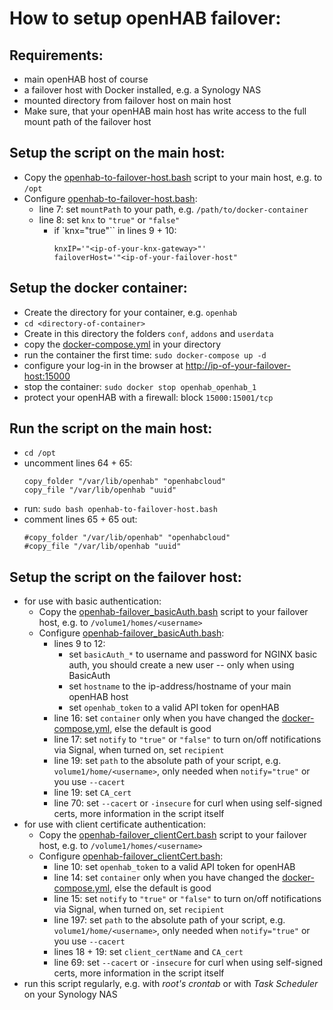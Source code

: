# How to setup __openHAB failover__:

## Requirements:
* main openHAB host of course
* a failover host with Docker installed, e.g. a Synology NAS
* mounted directory from failover host on main host
* Make sure, that your openHAB main host has write access to the full mount path of the failover host

## Setup the script on the main host:
* Copy the [openhab-to-failover-host.bash](openhab-to-failover-host.bash) script to your main host, e.g. to ``/opt``
* Configure [openhab-to-failover-host.bash](openhab-to-failover-host.bash):
  * line 7: set ``mountPath`` to your path, e.g. ``/path/to/docker-container``
  * line 8: set ``knx`` to ``"true"`` or ``"false"``
    * if `knx="true"`` in lines 9 + 10:
       ```
       knxIP='"<ip-of-your-knx-gateway>"'
       failoverHost='"<ip-of-your-failover-host"
       ```
## Setup the docker container:
* Create the directory for your container, e.g. ``openhab``
* ``cd <directory-of-container>``
* Create in this directory the folders ``conf``, ``addons`` and ``userdata``
* copy the [docker-compose.yml](docker-compose.yml) in your directory
* run the container the first time: ``sudo docker-compose up -d``
* configure your log-in in the browser at [http://ip-of-your-failover-host:15000](http://ip-of-your-failover-host:15000)
* stop the container: ``sudo docker stop openhab_openhab_1``
* protect your openHAB with a firewall: block ``15000:15001/tcp``

## Run the script on the main host:
* ``cd /opt``
* uncomment lines 64 + 65:
  ```
  copy_folder "/var/lib/openhab" "openhabcloud"
  copy_file "/var/lib/openhab "uuid"
  ```
* run: ``sudo bash openhab-to-failover-host.bash``
* comment lines 65 + 65 out:
  ```
  #copy_folder "/var/lib/openhab" "openhabcloud"
  #copy_file "/var/lib/openhab "uuid"
  ```

## Setup the script on the failover host:
* for use with basic authentication:
    * Copy the [openhab-failover_basicAuth.bash](openhab-failover_basicAuth.bash) script to your failover host, e.g. to ``/volume1/homes/<username>``
    * Configure [openhab-failover_basicAuth.bash](openhab-failover_basicAuth.bash):
        * lines 9 to 12:
            * set ``basicAuth_*`` to username and password for NGINX basic auth, you should create a new user -- only when using BasicAuth
            * set ``hostname`` to the ip-address/hostname of your main openHAB host
            * set ``openhab_token`` to a valid API token for openHAB
        * line 16: set ``container`` only when you have changed the [docker-compose.yml](docker-compose.yml), else the default is good
        * line 17: set ``notify`` to ``"true"`` or ``"false"`` to turn on/off notifications via Signal, when turned on, set ``recipient``
        * line 19: set ``path`` to the absolute path of your script, e.g. ``volume1/home/<username>``, only needed when ``notify="true"`` or you use ``--cacert``
        * line 19: set ``CA_cert``
        * line 70: set ``--cacert`` or ``-insecure`` for curl when using self-signed certs, more information in the script itself
* for use with client certificate authentication:
    * Copy the [openhab-failover_clientCert.bash](openhab-failover_clientCert.bash) script to your failover host, e.g. to ``/volume1/homes/<username>``
    * Configure [openhab-failover_clientCert.bash](openhab-failover_clientCert.bash):
        * line 10: set ``openhab_token`` to a valid API token for openHAB
        * line 14: set ``container`` only when you have changed the [docker-compose.yml](docker-compose.yml), else the default is good
        * line 15: set ``notify`` to ``"true"`` or ``"false"`` to turn on/off notifications via Signal, when turned on, set ``recipient``
        * line 197: set ``path`` to the absolute path of your script, e.g. ``volume1/home/<username>``, only needed when ``notify="true"`` or you use ``--cacert``
        * lines 18 + 19: set ``client_certName`` and ``CA_cert``
        * line 69: set ``--cacert`` or ``-insecure`` for curl when using self-signed certs, more information in the script itself
* run this script regularly, e.g. with _root's crontab_ or with _Task Scheduler_ on your Synology NAS
